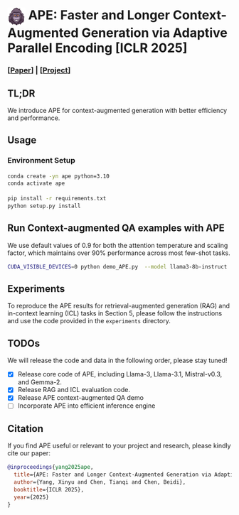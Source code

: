 # <img src="assets/logo.png" width="40" height="40" align="top">  APE: Faster and Longer Context-Augmented Generation via Adaptive Parallel Encoding [ICLR 2025]

### [[Paper](https://arxiv.org/abs/2502.05431)] | [[Project](https://infini-ai-lab.github.io/APE-Page)]

## TL;DR

We introduce APE for context-augmented generation with better efficiency and performance.

## Usage

### Environment Setup

```bash
conda create -yn ape python=3.10
conda activate ape

pip install -r requirements.txt
python setup.py install
```

## Run Context-augmented QA examples with APE

We use default values of 0.9 for both the attention temperature and scaling factor, which maintains over 90% performance across most few-shot tasks.

```bash
CUDA_VISIBLE_DEVICES=0 python demo_APE.py  --model llama3-8b-instruct
```

## Experiments

To reproduce the APE results for retrieval-augmented generation (RAG) and in-context learning (ICL) tasks in Section 5, please follow the instructions and use the code provided in the `experiments` directory.

## TODOs
We will release the code and data in the following order, please stay tuned!

- [x] Release core code of APE, including Llama-3, Llama-3.1, Mistral-v0.3, and Gemma-2.
- [x] Release RAG and ICL evaluation code.
- [x] Release APE context-augmented QA demo
- [ ] Incorporate APE into efficient inference engine

## Citation

If you find APE useful or relevant to your project and research, please kindly cite our paper:

```bibtex
@inproceedings{yang2025ape,
  title={APE: Faster and Longer Context-Augmented Generation via Adaptive Parallel Encoding},
  author={Yang, Xinyu and Chen, Tianqi and Chen, Beidi},
  booktitle={ICLR 2025},
  year={2025}
}
```

